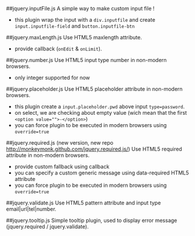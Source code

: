 ##jquery.inputFile.js
A simple way to make custom input file !
* this plugin wrap the input with a `div.inputfile` and create `input.inputfile-field` and `button.inputfile-btn`


##jquery.maxLength.js
Use HTML5 maxlength attribute.
* provide callback (`onEdit` & `onLimit`).


##jquery.number.js
Use HTML5 input type number in non-modern browsers.
* only integer supported for now


##jquery.placeholder.js
Use HTML5 placeholder attribute in non-modern browsers.
* this plugin create a `input.placeholder.pwd` above input `type=password`.
* on select, we are checking about empty value (wich mean that the first `<option value="">-</option>`)
* you can force plugin to be executed in modern browsers using `override=true`


##jquery.required.js (new version, new repo http://monkeymonk.github.com/jquery.required.js/)
Use HTML5 required attribute in non-modern browsers.
* provide custom fallback using callback
* you can specify a custom generic message using data-required HTML5 attribute
* you can force plugin to be executed in modern browsers using `override=true`


##jquery.validate.js
Use HTML5 pattern attribute and input type email|url|tel|number.


##jquery.tooltip.js
Simple tooltip plugin, used to display error message (jquery.required / jquery.validate).

